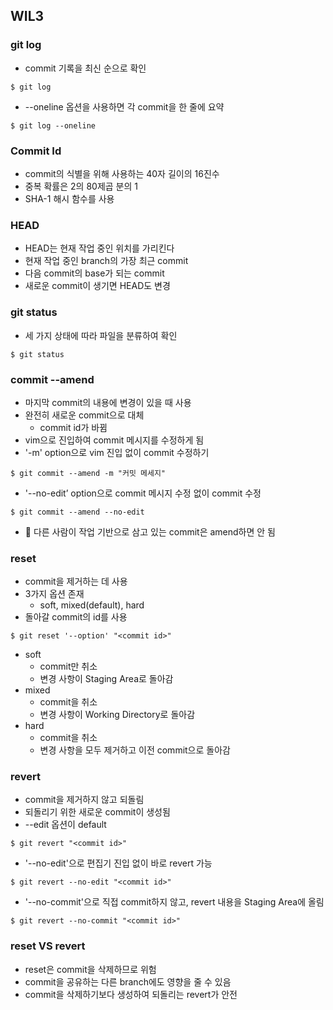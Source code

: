 ## WIL3

### git log
- commit 기록을 최신 순으로 확인
```
$ git log
```
- --oneline 옵션을 사용하면 각 commit을 한 줄에 요약
```
$ git log --oneline
```

### Commit Id
- commit의 식별을 위해 사용하는 40자 길이의 16진수
- 중복 확률은 2의 80제곱 분의 1
- SHA-1 해시 함수를 사용

### HEAD
- HEAD는 현재 작업 중인 위치를 가리킨다
- 현재 작업 중인 branch의 가장 최근 commit
- 다음 commit의 base가 되는 commit
- 새로운 commit이 생기면 HEAD도 변경

### git status
- 세 가지 상태에 따라 파일을 분류하여 확인
```
$ git status
```

### commit --amend
- 마지막 commit의 내용에 변경이 있을 때 사용
- 완전히 새로운 commit으로 대체
    - commit id가 바뀜
- vim으로 진입하여 commit 메시지를 수정하게 됨
- '-m' option으로 vim 진입 없이 commit 수정하기
```
$ git commit --amend -m "커밋 메세지"
```
- '--no-edit’ option으로 commit 메시지 수정 없이 commit 수정
```
$ git commit --amend --no-edit
```
- 🚨 다른 사람이 작업 기반으로 삼고 있는 commit은 amend하면 안 됨

### reset
- commit을 제거하는 데 사용
- 3가지 옵션 존재
    - soft, mixed(default), hard
- 돌아갈 commit의 id를 사용
```
$ git reset '--option' "<commit id>"
```
- soft
    - commit만 취소
    - 변경 사항이 Staging Area로 돌아감
- mixed
    - commit을 취소
    - 변경 사항이 Working Directory로 돌아감
- hard
    - commit을 취소
    - 변경 사항을 모두 제거하고 이전 commit으로 돌아감

### revert
- commit을 제거하지 않고 되돌림
- 되돌리기 위한 새로운 commit이 생성됨
- --edit 옵션이 default
```
$ git revert "<commit id>"
```
- '--no-edit'으로 편집기 진입 없이 바로 revert 가능
```
$ git revert --no-edit "<commit id>"
```
- '--no-commit'으로 직접 commit하지 않고, revert 내용을 Staging Area에 올림
```
$ git revert --no-commit "<commit id>"
```

### reset VS revert
- reset은 commit을 삭제하므로 위험
- commit을 공유하는 다른 branch에도 영향을 줄 수 있음
- commit을 삭제하기보다 생성하여 되돌리는 revert가 안전